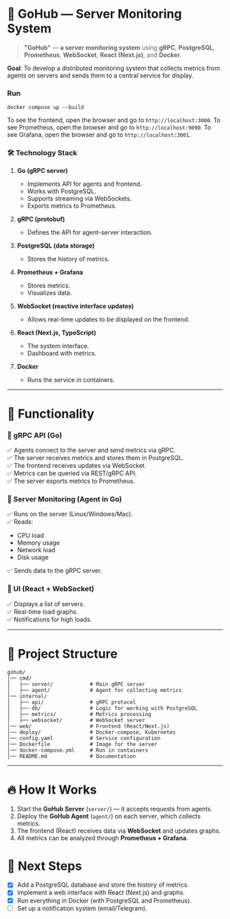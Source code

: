 # **📌 GoHub — Server Monitoring System**
> **"GoHub"** — **a server monitoring system** using **gRPC**, **PostgreSQL**, **Prometheus**, **WebSocket**, **React (Next.js)**, and **Docker**.

**Goal**: To develop a distributed monitoring system that collects metrics from agents on servers and sends them to a central service for display.

### Run
```
docker compose up --build
```
To see the frontend, open the browser and go to `http://localhost:3000`.
To see Prometheus, open the browser and go to `http://localhost:9090`.
To see Grafana, open the browser and go to `http://localhost:3001`.

### **🛠 Technology Stack**
1. **Go (gRPC server)**
   - Implements API for agents and frontend.
   - Works with PostgreSQL.
   - Supports streaming via WebSockets.
   - Exports metrics to Prometheus.

2. **gRPC (protobuf)**
   - Defines the API for agent-server interaction.

3. **PostgreSQL (data storage)**
   - Stores the history of metrics.

4. **Prometheus + Grafana**
   - Stores metrics.
   - Visualizes data.

5. **WebSocket (reactive interface updates)**
   - Allows real-time updates to be displayed on the frontend.

6. **React (Next.js, TypeScript)**
   - The system interface.
   - Dashboard with metrics.

7. **Docker**
   - Runs the service in containers.

---

# **🎯 Functionality**
### 🔹 gRPC API (Go)
✅ Agents connect to the server and send metrics via gRPC.  
✅ The server receives metrics and stores them in PostgreSQL.  
✅ The frontend receives updates via WebSocket.  
✅ Metrics can be queried via REST/gRPC API.  
✅ The server exports metrics to Prometheus.

### 🔹 Server Monitoring (Agent in Go)
✅ Runs on the server (Linux/Windows/Mac).  
✅ Reads:
- CPU load
- Memory usage
- Network load
- Disk usage  

✅ Sends data to the gRPC server.  

### 🔹 UI (React + WebSocket)
✅ Displays a list of servers.  
✅ Real-time load graphs.  
✅ Notifications for high loads.  

---

# **📁 Project Structure**
```
gohub/
│── cmd/
│   ├── server/            # Main gRPC server
│   ├── agent/             # Agent for collecting metrics
│── internal/
│   ├── api/               # gRPC protocol
│   ├── db/                # Logic for working with PostgreSQL
│   ├── metrics/           # Metrics processing
│   ├── websocket/         # WebSocket server
│── web/                   # Frontend (React/Next.js)
│── deploy/                # Docker-compose, Kubernetes
│── config.yaml            # Service configuration
│── Dockerfile             # Image for the server
│── docker-compose.yml     # Run in containers
│── README.md              # Documentation
```

---

# **🔥 How It Works**
1. Start the **GoHub Server** (`server/`) — it accepts requests from agents.
2. Deploy the **GoHub Agent** (`agent/`) on each server, which collects metrics.
3. The frontend (React) receives data via **WebSocket** and updates graphs.
4. All metrics can be analyzed through **Prometheus + Grafana**.

# **📌 Next Steps**
- [x] Add a PostgreSQL database and store the history of metrics.
- [x] Implement a web interface with React (Next.js) and graphs.
- [x] Run everything in Docker (with PostgreSQL and Prometheus).
- [ ] Set up a notification system (email/Telegram).
